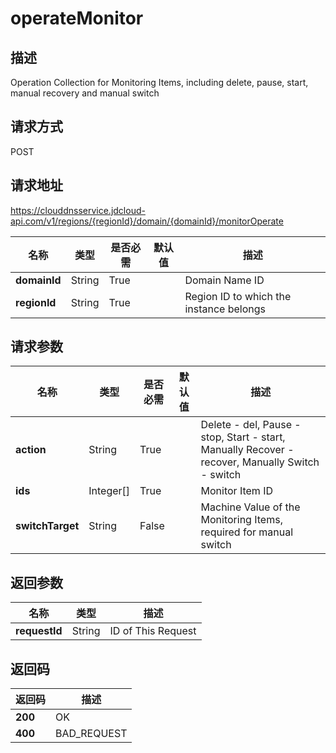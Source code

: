 # operateMonitor


## 描述
Operation Collection for Monitoring Items, including delete, pause, start, manual recovery and manual switch

## 请求方式
POST

## 请求地址
https://clouddnsservice.jdcloud-api.com/v1/regions/{regionId}/domain/{domainId}/monitorOperate

|名称|类型|是否必需|默认值|描述|
|---|---|---|---|---|
|**domainId**|String|True| |Domain Name ID|
|**regionId**|String|True| |Region ID to which the instance belongs|

## 请求参数
|名称|类型|是否必需|默认值|描述|
|---|---|---|---|---|
|**action**|String|True| |Delete - del, Pause - stop, Start - start, Manually Recover - recover, Manually Switch - switch|
|**ids**|Integer[]|True| |Monitor Item ID|
|**switchTarget**|String|False| |Machine Value of the Monitoring Items, required for manual switch|


## 返回参数
|名称|类型|描述|
|---|---|---|
|**requestId**|String|ID of This Request|


## 返回码
|返回码|描述|
|---|---|
|**200**|OK|
|**400**|BAD_REQUEST|
